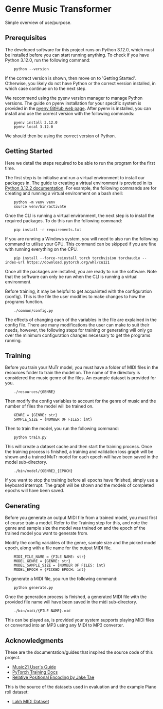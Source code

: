 # Genre Music Transformer

Simple overview of use/purpose.

## Prerequisites

The developed software for this project runs on Python 3.12.0, which must be installed before you can start running anything. To check if you have Python 3.12.0, run the following command:

```
    python --version
```

If the correct version is shown, then move on to 'Getting Started'. Otherwise, you likely do not have Python or the correct version installed, in which case continue on to the next step.

We recommend using the pyenv version manager to manage Python versions. The guide on pyenv installation for your specific system is provided in the [pyenv GitHub web page](https://github.com/pyenv/pyenv). After pyenv is installed, you can install and use the correct version with the following commands:

```
    pyenv install 3.12.0
    pyenv local 3.12.0
```

We should then be using the correct version of Python.

## Getting Started

Here we detail the steps required to be able to run the program for the first time.

The first step is to initialise and run a virtual environment to install our packages in. The guide to creating a virtual environment is provided in its [Python 3.12.2 documentation](https://docs.python.org/3/library/venv.html). For example, the following commands are for creating and running a virtual environment on a bash shell:

```
    python -m venv venv
    source venv/bin/activate
```

Once the CLI is running a virtual environment, the next step is to install the required packages. To do this run the following command:

```
    pip install -r requirements.txt
```

If you are running a Windows system, you will need to also run the following command to utilise your GPU. This command can be skipped if you are fine with running everything on the CPU.

```
    pip install --force-reinstall torch torchvision torchaudio --index-url https://download.pytorch.org/whl/cu121
```

Once all the packages are installed, you are ready to run the software. Note that the software can only be run when the CLI is running a virtual environment.

Before training, it may be helpful to get acquainted with the configuration (config). This is the file the user modifies to make changes to how the programs function.

```
    ./common/config.py
```

The effects of changing each of the variables in the file are explained in the config file. There are many modifications the user can make to suit their needs, however, the following steps for training or generating will only go over the minimum configuration changes necessary to get the programs running.

## Training

Before you train your MuTr model, you must have a folder of MIDI files in the resources folder to train the model on. The name of the directory is considered the music genre of the files. An example dataset is provided for you.

```
    ./resources/{GENRE}
```

Then modify the config variables to account for the genre of music and the number of files the model will be trained on.

```
    GENRE = {GENRE: str}
    SAMPLE_SIZE = {NUMBER OF FILES: int}
```

Then to train the model, you run the following command:

```
    python train.py
```

This will create a dataset cache and then start the training process. Once the training process is finished, a training and validation loss graph will be shown and a trained MuTr model for each epoch will have been saved in the model sub-directory.

```
    ./bin/model/{GENRE}_{EPOCH}
```

If you want to stop the training before all epochs have finished, simply use a keyboard interrupt. The graph will be shown and the models of completed epochs will have been saved.

## Generating

Before you generate an output MIDI file from a trained model, you must first of course train a model. Refer to the Training step for this, and note the genre and sample size the model was trained on and the epoch of the trained model you want to generate from.

Modify the config variables of the genre, sample size and the picked model epoch, along with a file name for the output MIDI file.

```
    MIDI_FILE_NAME = {FILE NAME: str}
    MODEL_GENRE = {GENRE: str}
    MODEL_SAMPLE_SIZE = {NUMBER OF FILES: int}
    MODEL_EPOCH = {PICKED EPOCH: int}
```

To generate a MIDI file, you run the following command:

```
    python generate.py
```

Once the generation process is finished, a generated MIDI file with the provided file name will have been saved in the midi sub-directory.

```
    ./bin/midi/{FILE NAME}.mid
```

This can be played as, is provided your system supports playing MIDI files or converted into an MP3 using any MIDI to MP3 converter.

## Acknowledgments

These are the documentation/guides that inspired the source code of this project.

* [Music21 User's Guide](https://web.mit.edu/music21/doc/usersGuide/usersGuide_16_tinyNotation.html)
* [PyTorch Training Docs](https://pytorch.org/tutorials/beginner/introyt/trainingyt.html)
* [Relative Positional Encoding by Jake Tae](https://jaketae.github.io/study/relative-positional-encoding/)

This is the source of the datasets used in evaluation and the example Piano roll dataset:

* [Lakh MIDI Dataset](https://colinraffel.com/projects/lmd/)